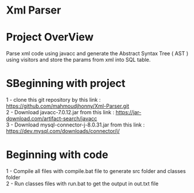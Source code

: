 # Xml Parser

 # Project OverView
   Parse xml code using javacc and generate the Abstract Syntax Tree ( AST ) using visitors and store the params from xml into SQL table.
   
 # SBeginning with project
   1 - clone this git repository by this link : https://github.com/mahmoudjhonny/Xml-Parser.git <br />
   2 - Download javacc-7.0.12.jar from this link : https://jar-download.com/artifact-search/javacc <br />
   3 - Download mysql-connector-j-8.0.31.jar from this link : https://dev.mysql.com/downloads/connector/j/ <br />
 
 # Beginning with code
   1 - Compile all files with compile.bat file to generate src folder and classes folder <br />
   2 - Run classes files with run.bat to get the output in out.txt file
